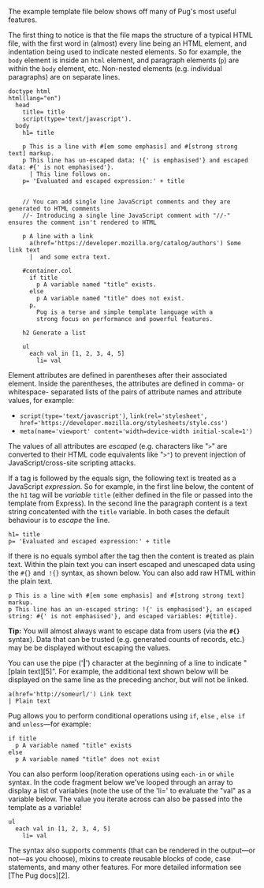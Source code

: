 The example template file below shows off many of Pug's most useful features.

The first thing to notice is that the file maps the structure of a typical HTML file, with the first word in (almost) every line being an HTML element, and indentation being used to indicate nested elements. So for example, the `body` element is inside an `html` element, and paragraph elements (`p`) are within the `body` element, etc. Non-nested elements (e.g. individual paragraphs) are on separate lines.
    
    
    doctype html
    html(lang="en")
      head
        title= title
        script(type='text/javascript').
      body
        h1= title
    
        p This is a line with #[em some emphasis] and #[strong strong text] markup.
        p This line has un-escaped data: !{' is emphasised'} and escaped data: #{' is not emphasised'}. 
          | This line follows on.
        p= 'Evaluated and escaped expression:' + title
    
        
        // You can add single line JavaScript comments and they are generated to HTML comments
        //- Introducing a single line JavaScript comment with "//-" ensures the comment isn't rendered to HTML 
        
        p A line with a link 
          a(href='https://developer.mozilla.org/catalog/authors') Some link text
          |  and some extra text.
        
        #container.col
          if title
            p A variable named "title" exists.
          else
            p A variable named "title" does not exist.
          p.
            Pug is a terse and simple template language with a
            strong focus on performance and powerful features.
            
        h2 Generate a list
            
        ul
          each val in [1, 2, 3, 4, 5]
            li= val

Element attributes are defined in parentheses after their associated element. Inside the parentheses, the attributes are defined in comma- or whitespace- separated lists of the pairs of attribute names and attribute values, for example:
* `script(type='text/javascript')`, `link(rel='stylesheet', href='https://developer.mozilla.org/stylesheets/style.css')`
* `meta(name='viewport' content='width=device-width initial-scale=1')`

The values of all attributes are _escaped_ (e.g. characters like "`>`" are converted to their HTML code equivalents like "`>"`) to prevent injection of JavaScript/cross-site scripting attacks.

If a tag is followed by the equals sign, the following text is treated as a JavaScript _expression_. So for example, in the first line below, the content of the `h1` tag will be _variable_ `title` (either defined in the file or passed into the template from Express). In the second line the paragraph content is a text string concatented with the `title` variable. In both cases the default behaviour is to _escape_ the line.
    
    
    h1= title 
    p= 'Evaluated and escaped expression:' + title

If there is no equals symbol after the tag then the content is treated as plain text. Within the plain text you can insert escaped and unescaped data using the `#{}` and` !{}` syntax, as shown below. You can also add raw HTML within the plain text.
    
    
    p This is a line with #[em some emphasis] and #[strong strong text] markup. 
    p This line has an un-escaped string: !{' is emphasised'}, an escaped string: #{' is not emphasised'}, and escaped variables: #{title}.

**Tip:** You will almost always want to escape data from users (via the **`#{}`** syntax). Data that can be trusted (e.g. generated counts of records, etc.) may be be displayed without escaping the values.

You can use the pipe ('**|**') character at the beginning of a line to indicate "[plain text][5]". For example, the additional text shown below will be displayed on the same line as the preceding anchor, but will not be linked.
    
    
    a(href='http://someurl/') Link text
    | Plain text

Pug allows you to perform conditional operations using `if`, `else` , `else if` and `unless`—for example:
    
    
    if title
      p A variable named "title" exists
    else
      p A variable named "title" does not exist

You can also perform loop/iteration operations using `each-in` or `while` syntax. In the code fragment below we've looped through an array to display a list of variables (note the use of the 'li=' to evaluate the "val" as a variable below. The value you iterate across can also be passed into the template as a variable!
    
    
    ul
      each val in [1, 2, 3, 4, 5]
        li= val

The syntax also supports comments (that can be rendered in the output—or not—as you choose), mixins to create reusable blocks of code, case statements, and many other features. For more detailed information see [The Pug docs][2].
